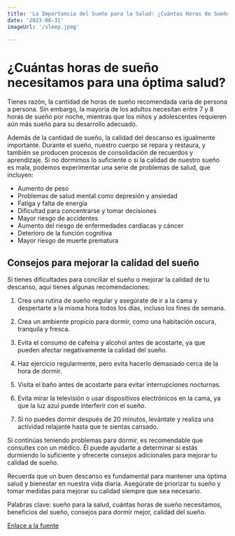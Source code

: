 ```yaml
---
title: 'La Importancia del Sueño para la Salud: ¿Cuántas Horas de Sueño Necesitamos? Beneficios y Consejos para Dormir Mejor'
date: '2023-08-31'
imageUrl: '/sleep.jpeg'

---
```


# ¿Cuántas horas de sueño necesitamos para una óptima salud?

Tienes razón, la cantidad de horas de sueño recomendada varía de persona a persona. Sin embargo, la mayoría de los adultos necesitan entre 7 y 8 horas de sueño por noche, mientras que los niños y adolescentes requieren aún más sueño para su desarrollo adecuado.

Además de la cantidad de sueño, la calidad del descanso es igualmente importante. Durante el sueño, nuestro cuerpo se repara y restaura, y también se producen procesos de consolidación de recuerdos y aprendizaje. Si no dormimos lo suficiente o si la calidad de nuestro sueño es mala, podemos experimentar una serie de problemas de salud, que incluyen:

- Aumento de peso
- Problemas de salud mental como depresión y ansiedad
- Fatiga y falta de energía
- Dificultad para concentrarse y tomar decisiones
- Mayor riesgo de accidentes
- Aumento del riesgo de enfermedades cardíacas y cáncer
- Deterioro de la función cognitiva
- Mayor riesgo de muerte prematura

## Consejos para mejorar la calidad del sueño

Si tienes dificultades para conciliar el sueño o mejorar la calidad de tu descanso, aquí tienes algunas recomendaciones:

1. Crea una rutina de sueño regular y asegúrate de ir a la cama y despertarte a la misma hora todos los días, incluso los fines de semana.

2. Crea un ambiente propicio para dormir, como una habitación oscura, tranquila y fresca.

3. Evita el consumo de cafeína y alcohol antes de acostarte, ya que pueden afectar negativamente la calidad del sueño.

4. Haz ejercicio regularmente, pero evita hacerlo demasiado cerca de la hora de dormir.

5. Visita el baño antes de acostarte para evitar interrupciones nocturnas.

6. Evita mirar la televisión o usar dispositivos electrónicos en la cama, ya que la luz azul puede interferir con el sueño.

7. Si no puedes dormir después de 20 minutos, levántate y realiza una actividad relajante hasta que te sientas cansado.

Si continúas teniendo problemas para dormir, es recomendable que consultes con un médico. Él puede ayudarte a determinar si estás durmiendo lo suficiente y ofrecerte consejos adicionales para mejorar tu calidad de sueño.

Recuerda que un buen descanso es fundamental para mantener una óptima salud y bienestar en nuestra vida diaria. Asegúrate de priorizar tu sueño y tomar medidas para mejorar su calidad siempre que sea necesario.

Palabras clave: sueño para la salud, cuántas horas de sueño necesitamos, beneficios del sueño, consejos para dormir mejor, calidad del sueño.

[Enlace a la fuente](https://www.20minutos.es/)